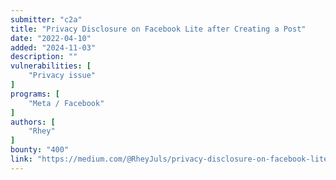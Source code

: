 ```yaml
---
submitter: "c2a"
title: "Privacy Disclosure on Facebook Lite after Creating a Post"
date: "2022-04-10"
added: "2024-11-03"
description: ""
vulnerabilities: [
    "Privacy issue"
]
programs: [
    "Meta / Facebook"
]
authors: [
    "Rhey"
]
bounty: "400"
link: "https://medium.com/@RheyJuls/privacy-disclosure-on-facebook-lite-after-creating-a-post-b12a1cad8d8a"
---
```




